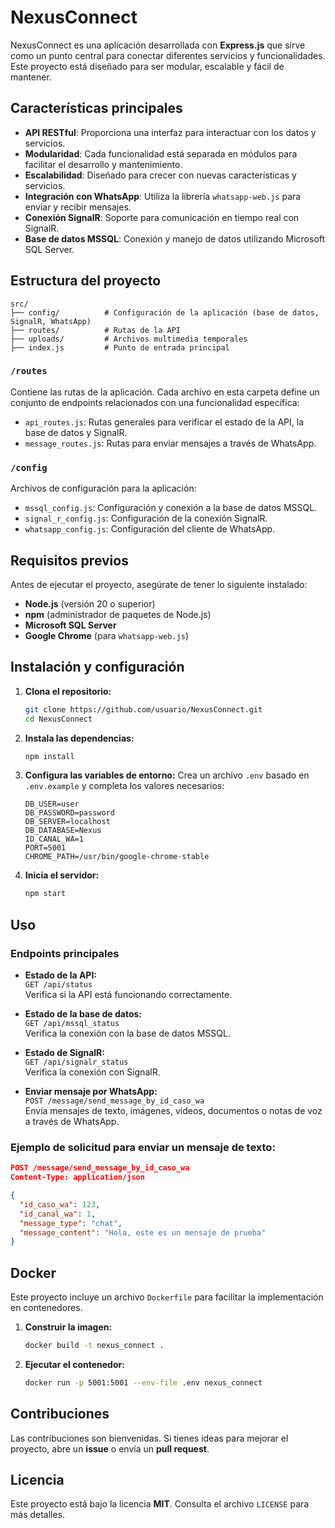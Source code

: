 # NexusConnect

NexusConnect es una aplicación desarrollada con **Express.js** que sirve como un punto central para conectar diferentes servicios y funcionalidades. Este proyecto está diseñado para ser modular, escalable y fácil de mantener.

## Características principales

- **API RESTful**: Proporciona una interfaz para interactuar con los datos y servicios.
- **Modularidad**: Cada funcionalidad está separada en módulos para facilitar el desarrollo y mantenimiento.
- **Escalabilidad**: Diseñado para crecer con nuevas características y servicios.
- **Integración con WhatsApp**: Utiliza la librería `whatsapp-web.js` para enviar y recibir mensajes.
- **Conexión SignalR**: Soporte para comunicación en tiempo real con SignalR.
- **Base de datos MSSQL**: Conexión y manejo de datos utilizando Microsoft SQL Server.

## Estructura del proyecto

```plaintext
src/
├── config/          # Configuración de la aplicación (base de datos, SignalR, WhatsApp)
├── routes/          # Rutas de la API
├── uploads/         # Archivos multimedia temporales
├── index.js         # Punto de entrada principal
```

### `/routes`
Contiene las rutas de la aplicación. Cada archivo en esta carpeta define un conjunto de endpoints relacionados con una funcionalidad específica:
- `api_routes.js`: Rutas generales para verificar el estado de la API, la base de datos y SignalR.
- `message_routes.js`: Rutas para enviar mensajes a través de WhatsApp.

### `/config`
Archivos de configuración para la aplicación:
- `mssql_config.js`: Configuración y conexión a la base de datos MSSQL.
- `signal_r_config.js`: Configuración de la conexión SignalR.
- `whatsapp_config.js`: Configuración del cliente de WhatsApp.

## Requisitos previos

Antes de ejecutar el proyecto, asegúrate de tener lo siguiente instalado:

- **Node.js** (versión 20 o superior)
- **npm** (administrador de paquetes de Node.js)
- **Microsoft SQL Server**
- **Google Chrome** (para `whatsapp-web.js`)

## Instalación y configuración

1. **Clona el repositorio:**
    ```bash
    git clone https://github.com/usuario/NexusConnect.git
    cd NexusConnect
    ```

2. **Instala las dependencias:**
    ```bash
    npm install
    ```

3. **Configura las variables de entorno:**
   Crea un archivo `.env` basado en `.env.example` y completa los valores necesarios:
   ```plaintext
   DB_USER=user
   DB_PASSWORD=password
   DB_SERVER=localhost
   DB_DATABASE=Nexus
   ID_CANAL_WA=1
   PORT=5001
   CHROME_PATH=/usr/bin/google-chrome-stable
   ```

4. **Inicia el servidor:**
    ```bash
    npm start
    ```

## Uso

### Endpoints principales

- **Estado de la API:**  
  `GET /api/status`  
  Verifica si la API está funcionando correctamente.

- **Estado de la base de datos:**  
  `GET /api/mssql_status`  
  Verifica la conexión con la base de datos MSSQL.

- **Estado de SignalR:**  
  `GET /api/signalr_status`  
  Verifica la conexión con SignalR.

- **Enviar mensaje por WhatsApp:**  
  `POST /message/send_message_by_id_caso_wa`  
  Envía mensajes de texto, imágenes, videos, documentos o notas de voz a través de WhatsApp.

### Ejemplo de solicitud para enviar un mensaje de texto:
```json
POST /message/send_message_by_id_caso_wa
Content-Type: application/json

{
  "id_caso_wa": 123,
  "id_canal_wa": 1,
  "message_type": "chat",
  "message_content": "Hola, este es un mensaje de prueba"
}
```

## Docker

Este proyecto incluye un archivo `Dockerfile` para facilitar la implementación en contenedores.

1. **Construir la imagen:**
    ```bash
    docker build -t nexus_connect .
    ```

2. **Ejecutar el contenedor:**
    ```bash
    docker run -p 5001:5001 --env-file .env nexus_connect
    ```

## Contribuciones

Las contribuciones son bienvenidas. Si tienes ideas para mejorar el proyecto, abre un **issue** o envía un **pull request**.

## Licencia

Este proyecto está bajo la licencia **MIT**. Consulta el archivo `LICENSE` para más detalles.